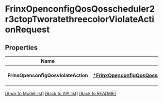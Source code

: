# FrinxOpenconfigQosQosscheduler2r3ctopTworatethreecolorViolateActionRequest

## Properties
Name | Type | Description | Notes
------------ | ------------- | ------------- | -------------
**FrinxOpenconfigQosviolateAction** | [***FrinxOpenconfigQosQosscheduler2r3ctopTworatethreecolorViolateAction**](frinx.openconfig.qos.qosscheduler2r3ctop.tworatethreecolor.ViolateAction.md) |  | [optional] [default to null]

[[Back to Model list]](../README.md#documentation-for-models) [[Back to API list]](../README.md#documentation-for-api-endpoints) [[Back to README]](../README.md)


